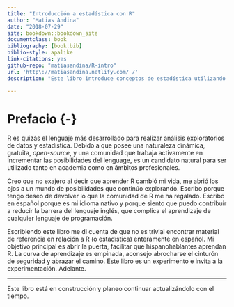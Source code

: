 ```yaml
--- 
title: "Introducción a estadística con R"
author: "Matias Andina"
date: "2018-07-29"
site: bookdown::bookdown_site
documentclass: book
bibliography: [book.bib]
biblio-style: apalike
link-citations: yes
github-repo: "matiasandina/R-intro"
url: 'http\://matiasandina.netlify.com/ /'
description: "Este libro introduce conceptos de estadística utilizando R. Está principalmente orientado a estudiantes que deseen aplicar e incrementar sus conocimientos estadísticos usando un lenguaje de programación. Sin embargo, aquellos usuarios que tengan algo de experiencia con R y quieran aventurarse a aumentar sus conocimientos estadísticos pueden encontrar utilidad en los capítulos más avanzados."

---
```


# Prefacio {-}

R es quizás el lenguaje más desarrollado para realizar análisis exploratorios de datos y estadística. Debido a que posee una naturaleza dinámica, gratuita, *open-source*, y una comunidad que trabaja activamente en incrementar las posibilidades del lenguage, es un candidato natural para ser utilizado tanto en academia como en ámbitos profesionales.  

Creo que no exajero al decir que aprender R cambió mi vida, me abrió los ojos a un mundo de posibilidades que continúo explorando. Escribo porque tengo deseo de devolver lo que la comunidad de R me ha regalado. Escribo en español porque es mi idioma nativo y porque siento que puedo contribuir a reducir la barrera del lenguaje inglés, que complica el aprendizaje de cualquier lenguaje de programación.

Escribiendo este libro me di cuenta de que no es trivial encontrar material de referencia en relación a R (o estadística) enteramente en español. Mi objetivo principal es abrir la puerta, facilitar que hispanohablantes aprendan R. La curva de aprendizaje es empinada, aconsejo abrocharse el cinturón de seguridad y abrazar el camino. Este libro es un experimento e invita a la experimentación. Adelante.


***

Este libro está en construcción y planeo continuar actualizándolo con el tiempo. 
